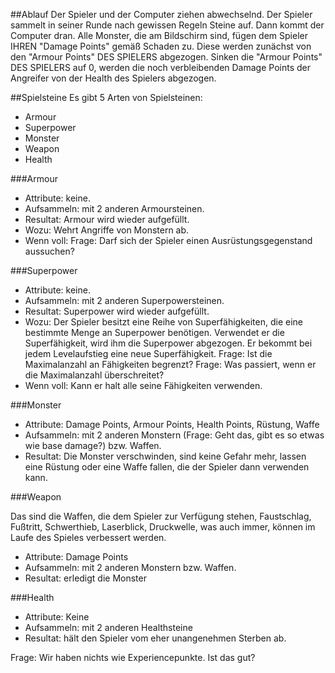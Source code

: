 ##Ablauf
Der Spieler und der Computer ziehen abwechselnd. Der Spieler sammelt in seiner Runde nach gewissen Regeln Steine auf. 
Dann kommt der Computer dran. Alle Monster, die am Bildschirm sind, fügen dem Spieler IHREN "Damage Points" gemäß Schaden zu. Diese werden zunächst von den "Armour Points" DES SPIELERS abgezogen. Sinken die "Armour Points" DES SPIELERS auf 0, werden die noch verbleibenden Damage Points der Angreifer von der Health des Spielers abgezogen.

##Spielsteine
Es gibt 5 Arten von Spielsteinen:

* Armour
* Superpower
* Monster
* Weapon
* Health

###Armour

* Attribute: keine.
* Aufsammeln: mit 2 anderen Armoursteinen.
* Resultat: Armour wird wieder aufgefüllt.
* Wozu: Wehrt Angriffe von Monstern ab.
* Wenn voll: Frage: Darf sich der Spieler einen Ausrüstungsgegenstand aussuchen?

###Superpower

* Attribute: keine.
* Aufsammeln: mit 2 anderen Superpowersteinen.
* Resultat: Superpower wird wieder aufgefüllt. 
* Wozu: Der Spieler besitzt eine Reihe von Superfähigkeiten, die eine bestimmte Menge an Superpower benötigen. Verwendet er die Superfähigkeit, wird ihm die Superpower abgezogen. Er bekommt bei jedem Levelaufstieg eine neue Superfähigkeit. Frage: Ist die Maximalanzahl an Fähigkeiten begrenzt? Frage: Was passiert, wenn er die Maximalanzahl überschreitet?
* Wenn voll: Kann er halt alle seine Fähigkeiten verwenden.

###Monster

* Attribute: Damage Points, Armour Points, Health Points, Rüstung, Waffe
* Aufsammeln: mit 2 anderen Monstern (Frage: Geht das, gibt es so etwas wie base damage?) bzw. Waffen.
* Resultat: Die Monster verschwinden, sind keine Gefahr mehr, lassen eine Rüstung oder eine Waffe fallen, die der Spieler dann verwenden kann.

###Weapon

Das sind die Waffen, die dem Spieler zur Verfügung stehen, Faustschlag, Fußtritt, Schwerthieb, Laserblick, Druckwelle, was auch immer, können im Laufe des Spieles verbessert werden.

* Attribute: Damage Points
* Aufsammeln: mit 2 anderen Monstern bzw. Waffen.
* Resultat: erledigt die Monster

###Health

* Attribute: Keine
* Aufsammeln: mit 2 anderen Healthsteine
* Resultat: hält den Spieler vom eher unangenehmen Sterben ab.

Frage: Wir haben nichts wie Experiencepunkte. Ist das gut?